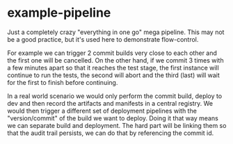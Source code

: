 # example-pipeline

Just a completely crazy "everything in one go" mega pipeline. This may not be a good practice, but it's used here to demonstrate flow-control.

For example we can trigger 2 commit builds very close to each other and the first one will be cancelled. On the other hand, if we commit 3 times with a few minutes apart so that it reaches the test stage, the first instance will continue to run the tests, the second will abort and the third (last) will wait for the first to finish before continuing.

In a real world scenario we would only perform the commit build, deploy to dev and then record the artifacts and manifests in a central registry. We would then trigger a different set of deployment pipelines with the "version/commit" of the build we want to deploy. Doing it that way means we can separate build and deployment. The hard part will be linking them so that the audit trail persists, we can do that by referencing the commit id.
